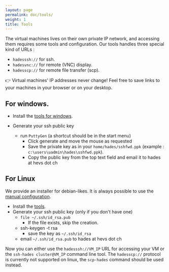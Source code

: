```yaml
---
layout: page
permalink: doc/tools/
weight: 1
title: Tools
---
```


The virtual machines lives on their own private IP network, and accessing them
requires some tools and configuration. Our tools handles three special kind of URLs :

* `hadesssh://` for ssh.
* `hadesvnc://` for remote (VNC) display.
* `hadesscp://` for remote file transfer (scp).

:point_right: Virtual machines' IP addresses never change! Feel free to save links to your machines in your browser or on your desktop.



## For windows.
* Install the [tools for windows](http://hades.hevs.ch/hades-tools-windows-2021-10-27.exe).

* Generate your ssh public key
	* run `PuttyGen` (a shortcut should be in the start menu)
		* Click generate and move the mouse as requested
		* Save the private key as in your `home/hades/sshfwd.ppk` (example : `c:\users\uadmin\hades\sshfwd.ppk`).
		* Copy the public key from the top text field and email it to hades at hevs dot ch

## For Linux
We provide an installer for debian-likes.
It is always possible to use the [manual configuration](../ssh).

* Install the [tools](http://hades.hevs.ch/hades-tools-2021-10-27.deb).
* Generate your ssh public key (only if you don't have one)
	* `file ~/.ssh/id_rsa.pub`
		* If the file exists, skip the creation.
	* ssh-keygen -t rsa
		* save the key as `~/.ssh/id_rsa`
	* email `~/.ssh/id_rsa.pub` to hades at hevs dot ch

Now you can either use the `hadesssh://VM_IP` URL for accessing your VM
or the `ssh-hades cluster@VM_IP` command line tool.
The `hadesscp://` protocol is currently not supported on linux, the `scp-hades`
command should be used instead.
